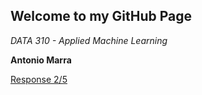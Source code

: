 ## Welcome to my GitHub Page

*DATA 310 - Applied Machine Learning*

**Antonio Marra**


[Response 2/5](url) 

